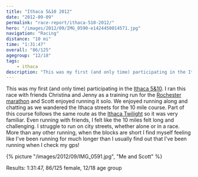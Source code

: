 ```yaml
---
title: "Ithaca 5&10 2012"
date: "2012-09-09"
permalink: "race-report/ithaca-510-2012/"
hero: "/images/2012/09/IMG_0590-e1424450014571.jpg"
navigation: "Racing"
distance: "10 mi"
time: "1:31:47"
overall: "86/125"
agegroup: "12/18"
tags:
    - ithaca
description: "This was my first (and only time) participating in the Ithaca 5&10. I ran this race with friends Christina and Jenny as a training run for the Rochester marathon and Scott enjoyed running it solo."
---
```


This was my first (and only time) participating in the [Ithaca 5&10](http://fingerlakesrunners.org/road-races/ithaca-5-10/ "Ithaca 5&10"). I ran this race with friends Christina and Jenny as a training run for the [Rochester marathon](http://www.rochestermarathon.com/ "Rochester Marathon") and Scott enjoyed running it solo. We enjoyed running along and chatting as we wandered the Ithaca streets for the 10 mile course. Part of this course follows the same route as the [Ithaca Twilight](/race-report/ithaca-twilight-5k-2012/ "Ithaca Twilight 5K 2012") so it was very familiar. Even running with friends, I felt like the 10 miles felt long and challenging. I struggle to run on city streets, whether alone or in a race. More than any other running, when the blocks are short I find myself feeling like I've been running for much longer than I usually find out that I've been running when I check my gps!

{% picture "/images/2012/09/IMG_0591.jpg", "Me and Scott" %}

Results: 1:31:47, 86/125 female, 12/18 age group

